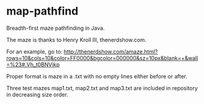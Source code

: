 # map-pathfind
Breadth-first maze pathfinding in Java.

The maze is thanks to Henry Kroll III, thenerdshow.com.

For an example, go to: http://thenerdshow.com/amaze.html?rows=10&cols=10&color=FF0000&bgcolor=000000&sz=10px&blank=+&wall=%23#.Vh_t0BNVikp

Proper format is maze in a .txt with no empty lines either before or after.

Three test mazes map1.txt, map2.txt and map3.txt are included in repository in decreasing size order.
